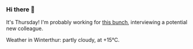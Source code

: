 ### Hi there :wave:

It's Thursday! I'm probably working for [this bunch](https://github.com/kohofinancial), interviewing a potential new colleague.

Weather in Winterthur: partly cloudy, at +15°C.
